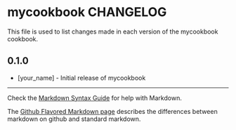 # mycookbook CHANGELOG

This file is used to list changes made in each version of the mycookbook cookbook.

## 0.1.0
- [your_name] - Initial release of mycookbook

- - -
Check the [Markdown Syntax Guide](http://daringfireball.net/projects/markdown/syntax) for help with Markdown.

The [Github Flavored Markdown page](http://github.github.com/github-flavored-markdown/) describes the differences between markdown on github and standard markdown.
